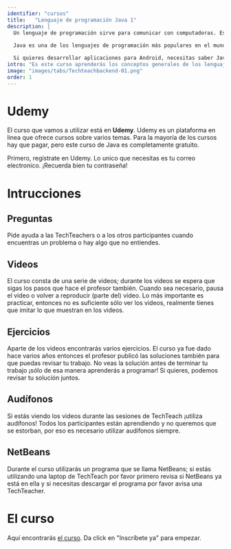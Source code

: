 ```yaml
---
identifier: "cursos"
title:	 "Lenguaje de programación Java 1"
description: |
  Un lenguaje de programación sirve para comunicar con computadoras. Especificas una serie de instrucciones que controlarán el comportamiento de la computadora. Un programa se hace juntando esas instrucciones. 
  
  Java es una de los lenguajes de programación más populares en el mundo. Muchísimas empresas necesitan desarrolladores de Java entonces hay muchas posibilidades de empleo cuando uno aprende Java. 

  Si quieres desarrollar aplicaciones para Android, necesitas saber Java también. 
intro: "Es este curso aprenderás los conceptos generales de los lenguajes de programación y en especial las nociones básicas de Java. Mira los videos y sigue las instrucciones y ejemplos. ¡Podrás escribir tus primeros pequeños programas pronto!"
image: "images/tabs/Techteachbackend-01.png"
order: 1
---
```


# Udemy
El curso que vamos a utilizar está en __Udemy__. Udemy es un plataforma en linea que ofrece cursos sobre varios temas. Para la mayoría de los cursos hay que pagar, pero este curso de Java es completamente gratuito.

Primero, regístrate en Udemy. Lo unico que necesitas es tu correo electronico. ¡Recuerda bien tu contraseña!

# Intrucciones
## Preguntas
Pide ayuda a las TechTeachers o a los otros participantes cuando encuentras un problema o hay algo que no entiendes.

## Videos
El curso consta de una serie de videos; durante los videos se espera que sigas los pasos que hace el profesor también. Cuando sea necesario, pausa el video o volver a reproducir (parte del) video. Lo más importante es practicar, entonces no es suficiente sólo ver los videos, realmente tienes que imitar lo que muestran en los videos. 

## Ejercicios
Aparte de los videos encontrarás varios ejercicios. El curso ya fue dado hace varios años entonces el profesor publicó las soluciones también para que puedas revisar tu trabajo. No veas la solución antes de terminar tu trabajo ¡sólo de esa manera aprenderás a programar! Si quieres, podemos revisar tu solución juntos. 

## Audífonos
Si estás viendo los videos durante las sesiones de TechTeach ¡utiliza audifonos! Todos los participantes están aprendiendo y no queremos que se estorban, por eso es necesario utilizar audifonos siempre.

## NetBeans
Durante el curso utilizarás un programa que se llama NetBeans; si estás utilizando una laptop de TechTeach por favor primero revisa si NetBeans ya está en ella y si necesitas descargar el programa por favor avisa una TechTeacher.

# El curso
Aquí encontrarás [el curso](https://www.udemy.com/fundamentos-de-programacion-con-java/). Da click en "Inscríbete ya" para empezar. 